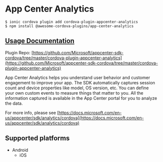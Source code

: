# App Center Analytics

```text
$ ionic cordova plugin add cordova-plugin-appcenter-analytics
$ npm install @awesome-cordova-plugins/app-center-analytics
```

## [Usage Documentation](https://danielsogl.gitbook.io/awesome-cordova-plugins/plugins/app-center-analytics/)

Plugin Repo: [https://github.com/Microsoft/appcenter-sdk-cordova/tree/master/cordova-plugin-appcenter-analytics](https://github.com/Microsoft/appcenter-sdk-cordova/tree/master/cordova-plugin-appcenter-analytics)

App Center Analytics helps you understand user behavior and customer engagement to improve your app. The SDK automatically captures session count and device properties like model, OS version, etc. You can define your own custom events to measure things that matter to you. All the information captured is available in the App Center portal for you to analyze the data.

For more info, please see [https://docs.microsoft.com/en-us/appcenter/sdk/analytics/cordova](https://docs.microsoft.com/en-us/appcenter/sdk/analytics/cordova)

## Supported platforms

* Android
  * iOS

